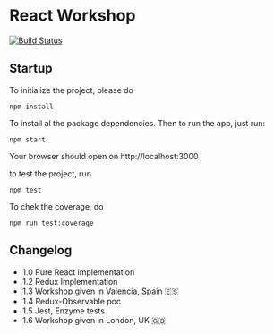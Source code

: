 # React Workshop

[![Build Status](https://travis-ci.org/anyulled/ReactWorkshop.svg?branch=master)](https://travis-ci.org/anyulled/ReactWorkshop)

## Startup

To initialize the project, please do

```
npm install
```

To install al the package dependencies. Then to run the app, just run:

```
npm start
```

Your browser should open on http://localhost:3000

to test the project, run
```
npm test
```

To chek the coverage, do
```
npm run test:coverage
```

## Changelog

* 1.0 Pure React implementation
* 1.2 Redux Implementation
* 1.3 Workshop given in Valencia, Spain 🇪🇸
* 1.4 Redux-Observable poc
* 1.5 Jest, Enzyme tests.
* 1.6 Workshop given in London, UK 🇬🇧
